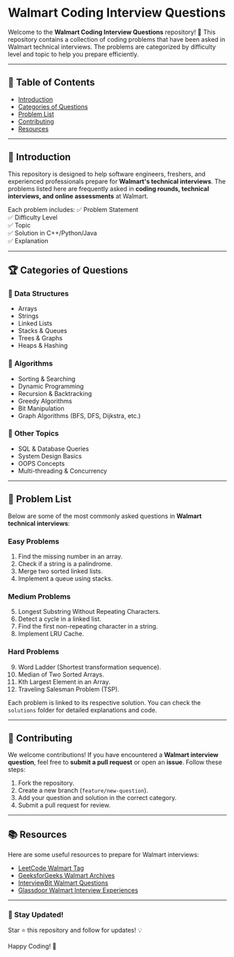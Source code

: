 # Walmart Coding Interview Questions

Welcome to the **Walmart Coding Interview Questions** repository! 🚀 This repository contains a collection of coding problems that have been asked in Walmart technical interviews. The problems are categorized by difficulty level and topic to help you prepare efficiently.

---

## 📌 **Table of Contents**
- [Introduction](#introduction)
- [Categories of Questions](#categories-of-questions)
- [Problem List](#problem-list)
- [Contributing](#contributing)
- [Resources](#resources)

---

## 🎯 **Introduction**
This repository is designed to help software engineers, freshers, and experienced professionals prepare for **Walmart's technical interviews**. The problems listed here are frequently asked in **coding rounds, technical interviews, and online assessments** at Walmart.

Each problem includes:
✅ Problem Statement  
✅ Difficulty Level  
✅ Topic  
✅ Solution in C++/Python/Java  
✅ Explanation  

---

## 🏆 **Categories of Questions**

### 🔹 **Data Structures**
- Arrays
- Strings
- Linked Lists
- Stacks & Queues
- Trees & Graphs
- Heaps & Hashing

### 🔹 **Algorithms**
- Sorting & Searching
- Dynamic Programming
- Recursion & Backtracking
- Greedy Algorithms
- Bit Manipulation
- Graph Algorithms (BFS, DFS, Dijkstra, etc.)

### 🔹 **Other Topics**
- SQL & Database Queries
- System Design Basics
- OOPS Concepts
- Multi-threading & Concurrency

---

## 📜 **Problem List**
Below are some of the most commonly asked questions in **Walmart technical interviews**:

### **Easy Problems**
1. Find the missing number in an array.
2. Check if a string is a palindrome.
3. Merge two sorted linked lists.
4. Implement a queue using stacks.

### **Medium Problems**
5. Longest Substring Without Repeating Characters.
6. Detect a cycle in a linked list.
7. Find the first non-repeating character in a string.
8. Implement LRU Cache.

### **Hard Problems**
9. Word Ladder (Shortest transformation sequence).
10. Median of Two Sorted Arrays.
11. Kth Largest Element in an Array.
12. Traveling Salesman Problem (TSP).

Each problem is linked to its respective solution. You can check the `solutions` folder for detailed explanations and code.

---

## 🤝 **Contributing**
We welcome contributions! If you have encountered a **Walmart interview question**, feel free to **submit a pull request** or open an **issue**. Follow these steps:
1. Fork the repository.
2. Create a new branch (`feature/new-question`).
3. Add your question and solution in the correct category.
4. Submit a pull request for review.

---

## 📚 **Resources**
Here are some useful resources to prepare for Walmart interviews:
- [LeetCode Walmart Tag](https://leetcode.com/company/walmart/)
- [GeeksforGeeks Walmart Archives](https://www.geeksforgeeks.org/walmart-interview-experience/)
- [InterviewBit Walmart Questions](https://www.interviewbit.com/walmart-interview-questions/)
- [Glassdoor Walmart Interview Experiences](https://www.glassdoor.co.in/Interview/Walmart-Interview-Questions-E715.htm)

---

### **📢 Stay Updated!**
Star ⭐ this repository and follow for updates! 💡

Happy Coding! 🚀


